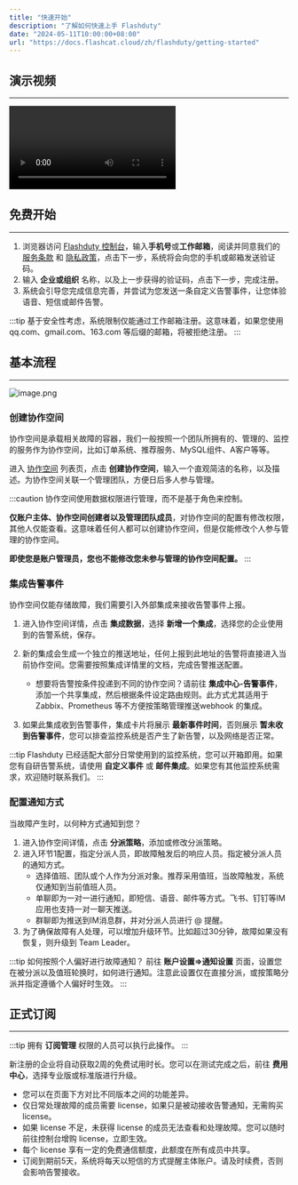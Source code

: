 ```yaml
---
title: "快速开始"
description: "了解如何快速上手 Flashduty"
date: "2024-05-11T10:00:00+08:00"
url: "https://docs.flashcat.cloud/zh/flashduty/getting-started"
---
```


## 演示视频
---

<Video src="https://download.flashcat.cloud/%e6%95%b4%e4%bd%93%e6%bc%94%e7%a4%ba.mp4"></Video>


## 免费开始
---

1. 浏览器访问 [Flashduty 控制台](https://console.flashcat.cloud/)，输入**手机号**或**工作邮箱**，阅读并同意我们的 [服务条款](https://docs.flashcat.cloud/zh/flashduty/user-aggrement) 和 [隐私政策](https://docs.flashcat.cloud/zh/flashduty/privacy-policy)，点击下一步，系统将会向您的手机或邮箱发送验证码。
2. 输入 **企业或组织** 名称，以及上一步获得的验证码，点击下一步，完成注册。
3. 系统会引导您完成信息完善，并尝试为您发送一条自定义告警事件，让您体验语音、短信或邮件告警。

:::tip
基于安全性考虑，系统限制仅能通过工作邮箱注册。这意味着，如果您使用 qq.com、gmail.com、163.com 等后缀的邮箱，将被拒绝注册。
:::


## 基本流程
---

![image.png](https://api.apifox.com/api/v1/projects/4169655/resources/431699/image-preview)

### 创建协作空间

协作空间是承载相关故障的容器，我们一般按照一个团队所拥有的、管理的、监控的服务作为协作空间，比如订单系统、推荐服务、MySQL组件、A客户等等。

进入 [协作空间](https://console.flashcat.cloud/channel) 列表页，点击 **创建协作空间**，输入一个直观简洁的名称，以及描述。为协作空间关联一个管理团队，方便日后多人参与管理。

:::caution
协作空间使用数据权限进行管理，而不是基于角色来控制。

**仅账户主体、协作空间创建者以及管理团队成员**，对协作空间的配置有修改权限，其他人仅能查看。这意味着任何人都可以创建协作空间，但是仅能修改个人参与管理的协作空间。

**即使您是账户管理员，您也不能修改您未参与管理的协作空间配置。**
:::


### 集成告警事件

协作空间仅能存储故障，我们需要引入外部集成来接收告警事件上报。

1. 进入协作空间详情，点击 **集成数据**，选择 **新增一个集成**，选择您的企业使用到的告警系统，保存。
2. 新的集成会生成一个独立的推送地址，任何上报到此地址的告警将直接进入当前协作空间。您需要按照集成详情里的文档，完成告警推送配置。
    
    - 想要将告警按条件投递到不同的协作空间？请前往 **集成中心-告警事件**，添加一个共享集成，然后根据条件设定路由规则。此方式尤其适用于 Zabbix、Prometheus 等不方便按策略管理推送webhook 的集成。
    
3. 如果此集成收到告警事件，集成卡片将展示 **最新事件时间**，否则展示 **暂未收到告警事件**，您可以排查监控系统是否产生了新告警，以及网络是否正常。


:::tip
Flashduty 已经适配大部分日常使用到的监控系统，您可以开箱即用。如果您有自研告警系统，请使用 **自定义事件** 或 **邮件集成**。如果您有其他监控系统需求，欢迎随时联系我们。
:::

### 配置通知方式

当故障产生时，以何种方式通知到您？

1. 进入协作空间详情，点击 **分派策略**，添加或修改分派策略。
2. 进入环节1配置，指定分派人员，即故障触发后的响应人员。指定被分派人员的通知方式。
    - 选择值班、团队或个人作为分派对象。推荐采用值班，当故障触发，系统仅通知到当前值班人员。
    - 单聊即为一对一进行通知，即短信、语音、邮件等方式。飞书、钉钉等IM应用也支持一对一聊天推送。
    - 群聊即为推送到IM消息群，并对分派人员进行 @ 提醒。
4. 为了确保故障有人处理，可以增加升级环节。比如超过30分钟，故障如果没有恢复，则升级到 Team Leader。

:::tip
如何按照个人偏好进行故障通知？
前往 **账户设置=>通知设置** 页面，设置您在被分派以及值班轮换时，如何进行通知。注意此设置仅在直接分派，或按策略分派并指定遵循个人偏好时生效。
:::

## 正式订阅
---

:::tip
拥有 **订阅管理** 权限的人员可以执行此操作。
:::

新注册的企业将自动获取2周的免费试用时长。您可以在测试完成之后，前往 **费用中心**，选择专业版或标准版进行升级。

- 您可以在页面下方对比不同版本之间的功能差异。
- 仅日常处理故障的成员需要 license，如果只是被动接收告警通知，无需购买 license。
- 如果 license 不足，未获得 license 的成员无法查看和处理故障。您可以随时前往控制台增购 license，立即生效。
- 每个 license 享有一定的免费通信额度，此额度在所有成员中共享。
- 订阅到期前5天，系统将每天以短信的方式提醒主体账户。请及时续费，否则会影响告警接收。
